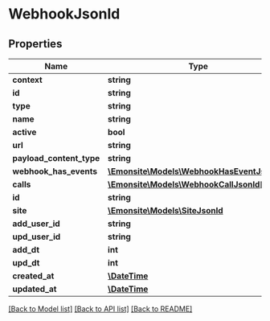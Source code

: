 # WebhookJsonld

## Properties
Name | Type | Description | Notes
------------ | ------------- | ------------- | -------------
**context** | **string** |  | [optional] 
**id** | **string** |  | [optional] 
**type** | **string** |  | [optional] 
**name** | **string** |  | [optional] 
**active** | **bool** |  | [optional] 
**url** | **string** |  | [optional] 
**payload_content_type** | **string** |  | [optional] 
**webhook_has_events** | [**\Emonsite\Models\WebhookHasEventJsonld[]**](WebhookHasEventJsonld.md) |  | [optional] 
**calls** | [**\Emonsite\Models\WebhookCallJsonld[]**](WebhookCallJsonld.md) |  | [optional] 
**id** | **string** |  | [optional] 
**site** | [**\Emonsite\Models\SiteJsonld**](SiteJsonld.md) |  | [optional] 
**add_user_id** | **string** |  | [optional] 
**upd_user_id** | **string** |  | [optional] 
**add_dt** | **int** |  | [optional] 
**upd_dt** | **int** |  | [optional] 
**created_at** | [**\DateTime**](\DateTime.md) |  | [optional] 
**updated_at** | [**\DateTime**](\DateTime.md) |  | [optional] 

[[Back to Model list]](../../README.md#documentation-for-models) [[Back to API list]](../../README.md#documentation-for-api-endpoints) [[Back to README]](../../README.md)

